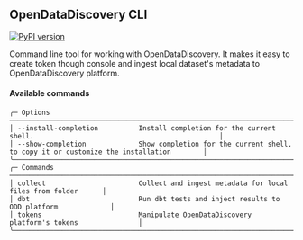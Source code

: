 ## OpenDataDiscovery CLI
[![PyPI version](https://badge.fury.io/py/odd-cli.svg)](https://badge.fury.io/py/odd-cli)

Command line tool for working with OpenDataDiscovery. 
It makes it easy to create token though console and ingest local dataset's metadata to OpenDataDiscovery platform.


#### Available commands
```text
╭─ Options ────────────────────────────────────────────────────────────────────────────────────────────────────────────╮
│ --install-completion          Install completion for the current shell.                                              │
│ --show-completion             Show completion for the current shell, to copy it or customize the installation        │
╰──────────────────────────────────────────────────────────────────────────────────────────────────────────────────────╯
╭─ Commands ─────────────────────────────────────────────────────────────────────────────────╮
│ collect                       Collect and ingest metadata for local files from folder      │
│ dbt                           Run dbt tests and inject results to ODD platform             │
│ tokens                        Manipulate OpenDataDiscovery platform's tokens               │
╰────────────────────────────────────────────────────────────────────────────────────────────╯
```